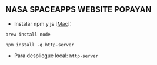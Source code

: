 ## NASA SPACEAPPS WEBSITE POPAYAN

* Instalar npm y js [[Mac](https://phoenixnap.com/kb/install-npm-mac)]:

`brew install node`

`npm install -g http-server`

* Para despliegue local: `http-server` 
